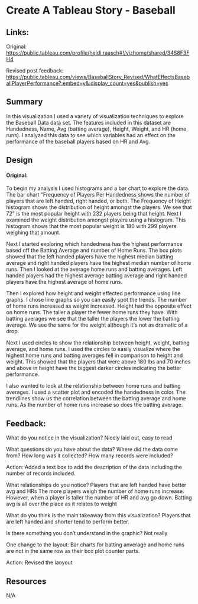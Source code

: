 # Create A Tableau Story - Baseball

## Links:
Original: https://public.tableau.com/profile/heidi.raasch#!/vizhome/shared/34S8F3FH4

Revised post feedback: https://public.tableau.com/views/BaseballStory_Revised/WhatEffectsBaseballPlayerPerformance?:embed=y&:display_count=yes&publish=yes

## Summary
In this visualization I used a variety of visualization techniques to explore the Baseball Data data set. The features included in this dataset are Handedness, Name, Avg (batting average), Height, Weight, and HR (home runs). I analyzed this data to see which variables had an effect on the performance of the baseball players based on HR and Avg. 

## Design
#### Original:
To begin my analysis I used histograms and a bar chart to explore the data. The bar chart "Frequency of Players Per Handedness shows the number of players that are left handed, right handed, or both. The Frequency of Height histogram shows the distribution of height amongst the players. We see that 72" is the most popular height with 232 players being that height. Next I examined the weight distribution amongst players using a histogram. This histogram shows that the most popular weight is 180 with 299 players weighing that amount. 

Next I started exploring which handedness has the highest performance based off the Batting Average and number of Home Runs. The box plots showed that the left handed players have the highest median batting average and right handed players have the highest median number of home runs. Then I looked at the average home runs and batting averages. Left handed players had the highest average batting average and right handed players have the highest average of home runs. 

Then I explored how height and weight effected performance using line graphs. I chose line graphs so you can easily spot the trends.  The number of home runs increased as weight increased. Height had the opposite effect on home runs. The taller a player the fewer home runs they have. With batting averages we see that the taller the players the lower the batting average. We see the same for the weight although it's not as dramatic of a drop. 

Next I used circles to show the relationship between height, weight, batting average, and home runs. I used the circles to easily visualize where the highest home runs and batting averages fell in comparison to height and weight. This showed that the players that were above 180 lbs and 70 inches and above in height have the biggest darker circles indicating the better performance.

I also wanted to look at the relationship between home runs and batting averages. I used a scatter plot and encoded the handedness in color. The trendlines show us the correlation between the batting average and home runs. As the number of home runs increase so does the batting average. 

## Feedback:
What do you notice in the visualization?
Nicely laid out, easy to read

What questions do you have about the data?
Where did the data come from? How long was it collected? How many records were included?

Action: Added a text box to add the description of the data including the number of records included. 

What relationships do you notice?
Players that are left handed have better avg and HRs
The more players weigh the number of home runs increase.
However, when a player is taller the number of HR and avg go down. 
Batting avg is all over the place as it relates to weight

What do you think is the main takeaway from this visualization?
Players that are left handed and shorter tend to perform better. 

Is there something you don’t understand in the graphic?
Not really

One change to the layout: Bar charts for batting anverage and home runs are not in the same row as their box plot counter parts. 

Action: Revised the laoyout

## Resources
N/A
